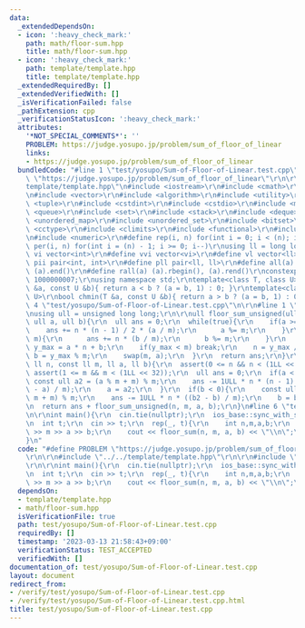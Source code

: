 ```yaml
---
data:
  _extendedDependsOn:
  - icon: ':heavy_check_mark:'
    path: math/floor-sum.hpp
    title: math/floor-sum.hpp
  - icon: ':heavy_check_mark:'
    path: template/template.hpp
    title: template/template.hpp
  _extendedRequiredBy: []
  _extendedVerifiedWith: []
  _isVerificationFailed: false
  _pathExtension: cpp
  _verificationStatusIcon: ':heavy_check_mark:'
  attributes:
    '*NOT_SPECIAL_COMMENTS*': ''
    PROBLEM: https://judge.yosupo.jp/problem/sum_of_floor_of_linear
    links:
    - https://judge.yosupo.jp/problem/sum_of_floor_of_linear
  bundledCode: "#line 1 \"test/yosupo/Sum-of-Floor-of-Linear.test.cpp\"\n#define PROBLEM\
    \ \"https://judge.yosupo.jp/problem/sum_of_floor_of_linear\"\r\n\r\n#line 1 \"\
    template/template.hpp\"\n#include <iostream>\r\n#include <cmath>\r\n#include <string>\r\
    \n#include <vector>\r\n#include <algorithm>\r\n#include <utility>\r\n#include\
    \ <tuple>\r\n#include <cstdint>\r\n#include <cstdio>\r\n#include <map>\r\n#include\
    \ <queue>\r\n#include <set>\r\n#include <stack>\r\n#include <deque>\r\n#include\
    \ <unordered_map>\r\n#include <unordered_set>\r\n#include <bitset>\r\n#include\
    \ <cctype>\r\n#include <climits>\r\n#include <functional>\r\n#include <cassert>\r\
    \n#include <numeric>\r\n#define rep(i, n) for(int i = 0; i < (n); i++)\r\n#define\
    \ per(i, n) for(int i = (n) - 1; i >= 0; i--)\r\nusing ll = long long;\r\n#define\
    \ vi vector<int>\r\n#define vvi vector<vi>\r\n#define vl vector<ll>\r\n#define\
    \ pii pair<int, int>\r\n#define pll pair<ll, ll>\r\n#define all(a) (a).begin(),\
    \ (a).end()\r\n#define rall(a) (a).rbegin(), (a).rend()\r\nconstexpr int mod =\
    \ 1000000007;\r\nusing namespace std;\r\ntemplate<class T, class U>\r\nbool chmax(T\
    \ &a, const U &b){ return a < b ? (a = b, 1) : 0; }\r\ntemplate<class T, class\
    \ U>\r\nbool chmin(T &a, const U &b){ return a > b ? (a = b, 1) : 0; }\n#line\
    \ 4 \"test/yosupo/Sum-of-Floor-of-Linear.test.cpp\"\n\r\n#line 1 \"math/floor-sum.hpp\"\
    \nusing ull = unsigned long long;\r\n\r\null floor_sum_unsigned(ull n, ull m,\
    \ ull a, ull b){\r\n  ull ans = 0;\r\n  while(true){\r\n    if(a >= m){\r\n  \
    \    ans += n * (n - 1) / 2 * (a / m);\r\n      a %= m;\r\n    }\r\n    if(b >=\
    \ m){\r\n      ans += n * (b / m);\r\n      b %= m;\r\n    }\r\n    const ull\
    \ y_max = a * n + b;\r\n    if(y_max < m) break;\r\n    n = y_max / m;\r\n   \
    \ b = y_max % m;\r\n    swap(m, a);\r\n  }\r\n  return ans;\r\n}\r\nll floor_sum(const\
    \ ll n, const ll m, ll a, ll b){\r\n  assert(0 <= n && n < (1LL << 32));\r\n \
    \ assert(1 <= m && m < (1LL << 32));\r\n  ull ans = 0;\r\n  if(a < 0){\r\n   \
    \ const ull a2 = (a % m + m) % m;\r\n    ans -= 1ULL * n * (n - 1) / 2 * ((a2\
    \ - a) / m);\r\n    a = a2;\r\n  }\r\n  if(b < 0){\r\n    const ull b2 = (b %\
    \ m + m) % m;\r\n    ans -= 1ULL * n * ((b2 - b) / m);\r\n    b = b2;\r\n  }\r\
    \n  return ans + floor_sum_unsigned(n, m, a, b);\r\n}\n#line 6 \"test/yosupo/Sum-of-Floor-of-Linear.test.cpp\"\
    \n\r\nint main(){\r\n  cin.tie(nullptr);\r\n  ios_base::sync_with_stdio(false);\r\
    \n  int t;\r\n  cin >> t;\r\n  rep(_, t){\r\n    int n,m,a,b;\r\n    cin >> n\
    \ >> m >> a >> b;\r\n    cout << floor_sum(n, m, a, b) << \"\\n\";\r\n  }\r\n\
    }\n"
  code: "#define PROBLEM \"https://judge.yosupo.jp/problem/sum_of_floor_of_linear\"\
    \r\n\r\n#include \"../../template/template.hpp\"\r\n\r\n#include \"../../math/floor-sum.hpp\"\
    \r\n\r\nint main(){\r\n  cin.tie(nullptr);\r\n  ios_base::sync_with_stdio(false);\r\
    \n  int t;\r\n  cin >> t;\r\n  rep(_, t){\r\n    int n,m,a,b;\r\n    cin >> n\
    \ >> m >> a >> b;\r\n    cout << floor_sum(n, m, a, b) << \"\\n\";\r\n  }\r\n}"
  dependsOn:
  - template/template.hpp
  - math/floor-sum.hpp
  isVerificationFile: true
  path: test/yosupo/Sum-of-Floor-of-Linear.test.cpp
  requiredBy: []
  timestamp: '2023-03-13 21:58:43+09:00'
  verificationStatus: TEST_ACCEPTED
  verifiedWith: []
documentation_of: test/yosupo/Sum-of-Floor-of-Linear.test.cpp
layout: document
redirect_from:
- /verify/test/yosupo/Sum-of-Floor-of-Linear.test.cpp
- /verify/test/yosupo/Sum-of-Floor-of-Linear.test.cpp.html
title: test/yosupo/Sum-of-Floor-of-Linear.test.cpp
---
```

